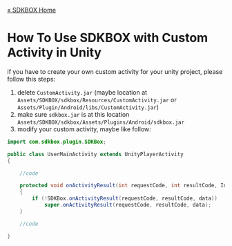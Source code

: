 [&#171; SDKBOX Home](http://sdkbox.com)

<h1>How To Use SDKBOX with Custom Activity in Unity</h1>

if you have to create your own custom activity for your unity project,  please follow this steps:

1. delete `CustomActivity.jar` (maybe location at `Assets/SDKBOX/sdkbox/Resources/CustomActivity.jar` or `Assets/Plugin/Android/libs/CustomActivity.jar`)
2. make sure `sdkbox.jar` is at this location `Assets/SDKBOX/sdkbox/Assets/Plugins/Android/sdkbox.jar`
3. modify your custom activity, maybe like follow:

```java
import com.sdkbox.plugin.SDKBox;

public class UserMainActivity extends UnityPlayerActivity
{

    //code

    protected void onActivityResult(int requestCode, int resultCode, Intent data)
    {
        if (!SDKBox.onActivityResult(requestCode, resultCode, data))
            super.onActivityResult(requestCode, resultCode, data);
    }

    //code

}
```



